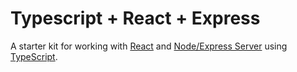 # Typescript + React + Express

A starter kit for working with [React](https://reactjs.org/) and [Node/Express Server](https://expressjs.com/) using [TypeScript](https://www.typescriptlang.org/).